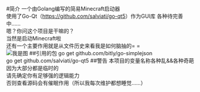 #简介
一个由Golang编写的简易Minecraft启动器  
使用了Go-Qt（<https://github.com/salviati/go-qt5>）作为GUI库
各种待完善中……  
嗯？你问这个项目是干嘛的？  
当然是启动Minecraft啦  
还有一个主要作用就是从文件历史来看我是如何脑抽的= =  
![我是图](http://t.williamgates.net/image-60DA_5368A31B.jpg)
##引用的包
	go get github.com/bitly/go-simplejson  
	go get github.com/salviati/go-qt5
##警告
本项目的变量名称各种乱&&各种奇葩  
因为大部分都是临时的  
请先确定你有足够强的逻辑能力  
否则查看源码会有催眠作用（所以我每次维护都想睡觉……）

